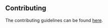 ## Contributing <a name="contributing"></a>

The contributing guidelines can be found [here](CONTRIBUTING.md).
